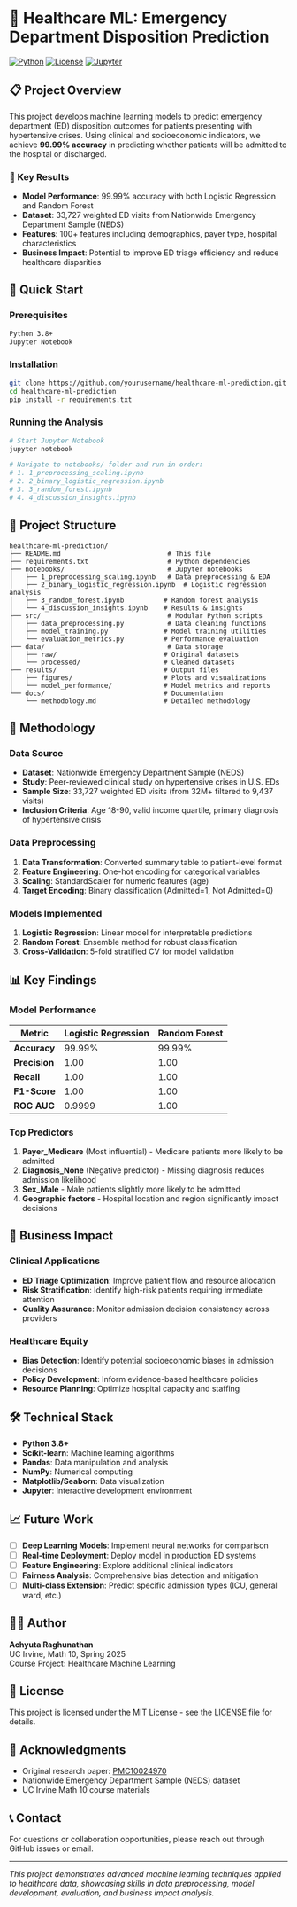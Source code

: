 # 🏥 Healthcare ML: Emergency Department Disposition Prediction

[![Python](https://img.shields.io/badge/Python-3.8+-blue.svg)](https://python.org)
[![License](https://img.shields.io/badge/License-MIT-green.svg)](LICENSE)
[![Jupyter](https://img.shields.io/badge/Jupyter-Notebook-orange.svg)](https://jupyter.org)

## 📋 Project Overview

This project develops machine learning models to predict emergency department (ED) disposition outcomes for patients presenting with hypertensive crises. Using clinical and socioeconomic indicators, we achieve **99.99% accuracy** in predicting whether patients will be admitted to the hospital or discharged.

### 🎯 Key Results
- **Model Performance**: 99.99% accuracy with both Logistic Regression and Random Forest
- **Dataset**: 33,727 weighted ED visits from Nationwide Emergency Department Sample (NEDS)
- **Features**: 100+ features including demographics, payer type, hospital characteristics
- **Business Impact**: Potential to improve ED triage efficiency and reduce healthcare disparities

## 🚀 Quick Start

### Prerequisites
```bash
Python 3.8+
Jupyter Notebook
```

### Installation
```bash
git clone https://github.com/yourusername/healthcare-ml-prediction.git
cd healthcare-ml-prediction
pip install -r requirements.txt
```

### Running the Analysis
```bash
# Start Jupyter Notebook
jupyter notebook

# Navigate to notebooks/ folder and run in order:
# 1. 1_preprocessing_scaling.ipynb
# 2. 2_binary_logistic_regression.ipynb  
# 3. 3_random_forest.ipynb
# 4. 4_discussion_insights.ipynb
```

## 📁 Project Structure

```
healthcare-ml-prediction/
├── README.md                           # This file
├── requirements.txt                    # Python dependencies
├── notebooks/                          # Jupyter notebooks
│   ├── 1_preprocessing_scaling.ipynb   # Data preprocessing & EDA
│   ├── 2_binary_logistic_regression.ipynb  # Logistic regression analysis
│   ├── 3_random_forest.ipynb          # Random forest analysis
│   └── 4_discussion_insights.ipynb    # Results & insights
├── src/                                # Modular Python scripts
│   ├── data_preprocessing.py           # Data cleaning functions
│   ├── model_training.py              # Model training utilities
│   └── evaluation_metrics.py          # Performance evaluation
├── data/                               # Data storage
│   ├── raw/                           # Original datasets
│   └── processed/                     # Cleaned datasets
├── results/                           # Output files
│   ├── figures/                       # Plots and visualizations
│   └── model_performance/             # Model metrics and reports
└── docs/                              # Documentation
    └── methodology.md                 # Detailed methodology
```

## 🔬 Methodology

### Data Source
- **Dataset**: Nationwide Emergency Department Sample (NEDS)
- **Study**: Peer-reviewed clinical study on hypertensive crises in U.S. EDs
- **Sample Size**: 33,727 weighted ED visits (from 32M+ filtered to 9,437 visits)
- **Inclusion Criteria**: Age 18-90, valid income quartile, primary diagnosis of hypertensive crisis

### Data Preprocessing
1. **Data Transformation**: Converted summary table to patient-level format
2. **Feature Engineering**: One-hot encoding for categorical variables
3. **Scaling**: StandardScaler for numeric features (age)
4. **Target Encoding**: Binary classification (Admitted=1, Not Admitted=0)

### Models Implemented
1. **Logistic Regression**: Linear model for interpretable predictions
2. **Random Forest**: Ensemble method for robust classification
3. **Cross-Validation**: 5-fold stratified CV for model validation

## 📊 Key Findings

### Model Performance
| Metric | Logistic Regression | Random Forest |
|--------|-------------------|---------------|
| **Accuracy** | 99.99% | 99.99% |
| **Precision** | 1.00 | 1.00 |
| **Recall** | 1.00 | 1.00 |
| **F1-Score** | 1.00 | 1.00 |
| **ROC AUC** | 0.9999 | 1.00 |

### Top Predictors
1. **Payer_Medicare** (Most influential) - Medicare patients more likely to be admitted
2. **Diagnosis_None** (Negative predictor) - Missing diagnosis reduces admission likelihood
3. **Sex_Male** - Male patients slightly more likely to be admitted
4. **Geographic factors** - Hospital location and region significantly impact decisions

## 💼 Business Impact

### Clinical Applications
- **ED Triage Optimization**: Improve patient flow and resource allocation
- **Risk Stratification**: Identify high-risk patients requiring immediate attention
- **Quality Assurance**: Monitor admission decision consistency across providers

### Healthcare Equity
- **Bias Detection**: Identify potential socioeconomic biases in admission decisions
- **Policy Development**: Inform evidence-based healthcare policies
- **Resource Planning**: Optimize hospital capacity and staffing

## 🛠️ Technical Stack

- **Python 3.8+**
- **Scikit-learn**: Machine learning algorithms
- **Pandas**: Data manipulation and analysis
- **NumPy**: Numerical computing
- **Matplotlib/Seaborn**: Data visualization
- **Jupyter**: Interactive development environment

## 📈 Future Work

- [ ] **Deep Learning Models**: Implement neural networks for comparison
- [ ] **Real-time Deployment**: Deploy model in production ED systems
- [ ] **Feature Engineering**: Explore additional clinical indicators
- [ ] **Fairness Analysis**: Comprehensive bias detection and mitigation
- [ ] **Multi-class Extension**: Predict specific admission types (ICU, general ward, etc.)

## 👨‍💻 Author

**Achyuta Raghunathan**  
UC Irvine, Math 10, Spring 2025  
Course Project: Healthcare Machine Learning

## 📄 License

This project is licensed under the MIT License - see the [LICENSE](LICENSE) file for details.

## 🙏 Acknowledgments

- Original research paper: [PMC10024970](https://pmc.ncbi.nlm.nih.gov/articles/PMC10024970/)
- Nationwide Emergency Department Sample (NEDS) dataset
- UC Irvine Math 10 course materials

## 📞 Contact

For questions or collaboration opportunities, please reach out through GitHub issues or email.

---

*This project demonstrates advanced machine learning techniques applied to healthcare data, showcasing skills in data preprocessing, model development, evaluation, and business impact analysis.*
